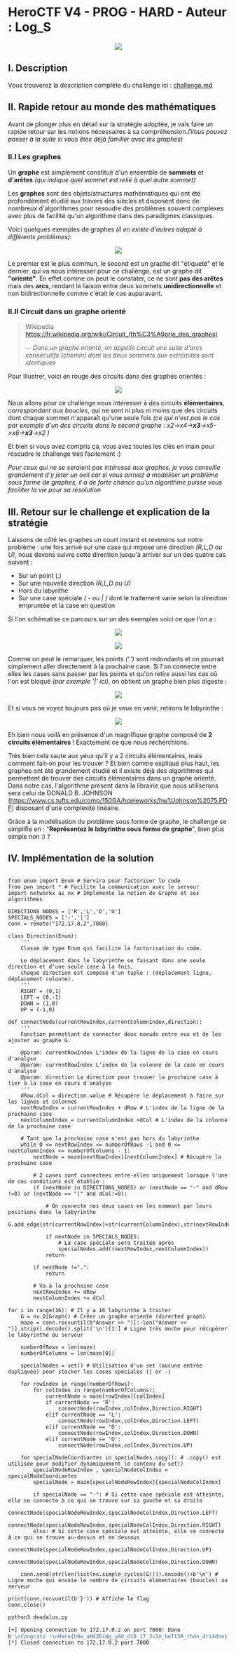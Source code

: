 # HeroCTF V4 - PROG - HARD - Auteur : Log_S

<p align="center">
  <img src="https://github.com/Endeavxor/CTF-Writeups/blob/a48cbf1b394fc359fa525b9f792e6fc059fac2d7/2022/HeroCTF%20V4/Deadalus/img/Deadalus.jpg" />
</p>

## I. Description 

Vous trouverez la description complète du challenge ici : [challenge.md](https://github.com/Endeavxor/CTF-Writeups/blob/32b7259d311de8ac2cb2d36a08fb063fe4e5e9ab/2022/HeroCTF%20V4/Deadalus/challenge.md)

## II. Rapide retour au monde des mathématiques 
Avant de plonger plus en détail sur la stratégie adoptée, je vais faire un rapide retour sur les notions nécessaires à sa compréhension.*(Vous pouvez passer à la suite si vous êtes déjà familier avec les graphes)*

### II.I Les graphes

Un **graphe** est simplement constitué d'un ensemble de **sommets** et **d'arêtes** *(qui indique quel sommet est relié à quel autre sommet)*

Les **graphes** sont des objets/structures mathématiques qui ont été profondément étudié aux travers des siècles et disposent donc de nombreux d'algorithmes pour résoudre des problèmes souvent complexes avec plus de facilité qu'un algorithme dans des paradigmes classiques.

Voici quelques exemples de graphes *(il en existe d'autres adapté à différents problèmes)*:

<p align="center">
  <img src="https://github.com/Endeavxor/CTF-Writeups/blob/a48cbf1b394fc359fa525b9f792e6fc059fac2d7/2022/HeroCTF%20V4/Deadalus/img/graphe.jpg"/>
</p>


Le premier est le plus commun, le second est un graphe dit "étiqueté" et le dernier, qui va nous intéresser pour ce challenge, est un graphe dit **"orienté"**. En effet comme on peut le constater, ce ne sont **pas des arêtes** mais des **arcs**, rendant la liaison entre deux sommets **unidirectionnelle** et non bidirectionnelle comme c'était le cas auparavant.

### II.II Circuit dans un graphe orienté
> Wikipedia https://fr.wikipedia.org/wiki/Circuit_(th%C3%A9orie_des_graphes) 
>
> -- <cite>Dans un graphe orienté, on appelle circuit une suite d'arcs consécutifs (chemin) dont les deux sommets aux extrémités sont identiques</cite>

Pour illustrer, voici en rouge des circuits dans des graphes orientés :

<p align="center">
  <img src="https://github.com/Endeavxor/CTF-Writeups/blob/a48cbf1b394fc359fa525b9f792e6fc059fac2d7/2022/HeroCTF%20V4/Deadalus/img/circuit.jpg"/>
</p>

Nous allons pour ce challenge nous intéresser à des circuits **élémentaires**, *correspondant aux boucles*, qui ne sont ni plus ni moins que des circuits dont chaque sommet n'apparaît qu'une seule fois *(ce qui n'est pas le cas par exemple d'un des circuits dans le second graphe : x2->x4->**x3**->x5->x6->**x3**->x2 )*

Et bien si vous avez compris ça, vous avez toutes les clés en main pour résoudre le challenge très facilement :)

*Pour ceux qui ne se seraient pas intéressé aux graphes, je vous conseille grandement d'y jeter un oeil car si vous arrivez à modéliser un problème sous forme de graphes, il a de forte chance qu'un algorithme puisse vous faciliter la vie pour sa résolution*

## III. Retour sur le challenge et explication de la stratégie
Laissons de côté les graphes un court instant et revenons sur notre problème : une fois arrivé sur une case qui impose une direction *(R,L,D ou U)*, nous devons suivre cette direction jusqu'à arriver sur un des quatre cas suivant : 

- Sur un point (.)
- Sur une nouvelle direction *(R,L,D ou U)*
- Hors du labyrithe
- Sur une case spéciale *( - ou | )* dont le traitement varie selon la direction empruntée et la case en question

Si l'on schématise ce parcours sur un des exemples voici ce que l'on a : 

<p align="center">
  <img src="https://github.com/Endeavxor/CTF-Writeups/blob/a48cbf1b394fc359fa525b9f792e6fc059fac2d7/2022/HeroCTF%20V4/Deadalus/img/graphe0_ex.jpg"/>
</p>
<p align="center">
  <img src="https://github.com/Endeavxor/CTF-Writeups/blob/a48cbf1b394fc359fa525b9f792e6fc059fac2d7/2022/HeroCTF%20V4/Deadalus/img/graphe1_ex.jpg"/>
</p>

Comme on peut le remarquer, les points *('.')* sont redondants et on pourrait simplement aller directement à la prochaine case. Si l'on connecte entre elles les cases sans passer par les points et qu'on retire aussi les cas où l'on est bloqué *(par exemple '|' ici)*, on obtient un graphe bien plus digeste : 

<p align="center">
  <img src="https://github.com/Endeavxor/CTF-Writeups/blob/a48cbf1b394fc359fa525b9f792e6fc059fac2d7/2022/HeroCTF%20V4/Deadalus/img/graphe2_ex.jpg"/>
</p>

Et si vous ne voyez toujours pas où je veux en venir, retirons le labyrinthe : 

<p align="center">
  <img src="https://github.com/Endeavxor/CTF-Writeups/blob/a48cbf1b394fc359fa525b9f792e6fc059fac2d7/2022/HeroCTF%20V4/Deadalus/img/graphe3_ex.jpg"/>
</p>

Eh bien nous voilà en présence d'un magnifique graphe composé de **2 circuits élémentaires** ! Exactement ce que nous recherchions.

Très bien cela saute aux yeux qu'il y a 2 circuits élémentaires, mais comment fait-on pour les trouver ? Et bien comme expliqué plus haut, les graphes ont été grandement étudié et il existe déjà des algorithmes qui permettent de trouver des circuits élémentaires dans un graphe orienté. Dans notre cas, l'algorithme présent dans la librairie que nous utiliserons sera celui de DONALD B. JOHNSON (https://www.cs.tufts.edu/comp/150GA/homeworks/hw1/Johnson%2075.PDF) disposant d'une complexité linéaire.

Grâce à la modélisation du problème sous forme de graphe, le challenge se simplifie en  : "**Représentez le labyrinthe sous forme de graphe**", bien plus simple non :) ?

## IV. Implémentation de la solution


```python3

from enum import Enum # Servira pour factoriser le code
from pwn import * # Facilite la communication avec le serveur
import networkx as nx # Implémente la notion de Graphe et ses algorithmes

DIRECTIONS_NODES = ['R','L','D','U']
SPECIALS_NODES = ['-','|']
conn = remote("172.17.0.2",7000)

class Direction(Enum):
    '''
    Classe de type Enum qui facilite la factorisation du code.

    Le déplacement dans le labyrinthe se faisant dans une seule direction et d'une seule case à la fois,
    chaque direction est composé d'un tuple : (déplacement ligne, déplacement colonne).
    '''
    RIGHT = (0,1)
    LEFT = (0,-1)
    DOWN = (1,0)
    UP = (-1,0)

def connectNode(currentRowIndex,currentColumnIndex,direction):
    '''
    Fonction permettant de connecter deux noeuds entre eux et de les ajouter au graphe G.

    @param: currentRowIndex L'index de la ligne de la case en cours d'analyse
    @param: currentRowIndex L'index de la colonne de la case en cours d'analyse
    @param: direction La direction pour trouver la prochaine case à lier à la case en cours d'analyse
    '''
    dRow,dCol = direction.value # Récupère le déplacement à faire sur les lignes et colonnes
    nextRowIndex = currentRowIndex + dRow # L'index de la ligne de la prochaine case 
    nextColumnIndex = currentColumnIndex +dCol # L'index de la colonne de la prochaine case 

    # Tant que la prochaine case n'est pas hors du labyrinthe
    while 0 <= nextRowIndex <= numberOfRows -1 and 0 <= nextColumnIndex <= numberOfColumns - 1:
        nextNode = maze[nextRowIndex][nextColumnIndex] # Récupère la prochaine case

        # 2 cases sont connectées entre-elles uniquement lorsque l'une de ces conditions est établie :
        if (nextNode in DIRECTIONS_NODES) or (nextNode == "-" and dRow !=0) or (nextNode == "|" and dCol!=0):

            # On connecte nos deux cases en les nommant par leurs positions dans le labyrinthe
            G.add_edge(str(currentRowIndex)+str(currentColumnIndex),str(nextRowIndex)+str(nextColumnIndex))
            
            if nextNode in SPECIALS_NODES:
                # La case spéciale sera traitée après
                specialNodes.add((nextRowIndex,nextColumnIndex))
            return
        
        if nextNode !=".":
            return

        # Va à la prochaine case 
        nextRowIndex += dRow
        nextColumnIndex += dCol

for i in range(16): # Il y a 16 labyrinthe à traiter
    G = nx.DiGraph() # Créer un graphe orienté (directed graph)
    maze = conn.recvuntil(b"Answer >> ")[:-len("Answer >> ")].strip().decode().split('\n')[1:] # Ligne très moche pour récupérer le labyrinthe du serveur
    
    numberOfRows = len(maze)
    numberOfColumns = len(maze[0])
    
    specialNodes = set() # Utilisation d'un set (aucune entrée dupliquée) pour stocker les cases spéciales (| or -)

    for rowIndex in range(numberOfRows):
        for colIndex in range(numberOfColumns):
            currentNode = maze[rowIndex][colIndex]
            if currentNode == 'R':
                connectNode(rowIndex,colIndex,Direction.RIGHT)
            elif currentNode == 'L':
                connectNode(rowIndex,colIndex,Direction.LEFT)
            elif currentNode == 'D':
                connectNode(rowIndex,colIndex,Direction.DOWN)
            elif currentNode == 'U':
                connectNode(rowIndex,colIndex,Direction.UP)

    for specialNodeCoordiantes in specialNodes.copy(): # .copy() est utilisée pour modifier dynamiquement le contenu du set()
        specialNodeRowIndex , specialNodeColIndex = specialNodeCoordiantes
        specialNode = maze[specialNodeRowIndex][specialNodeColIndex]
        
        if specialNode == "-": # Si cette case spéciale est atteinte, elle se connecte à ce qui se trouve sur sa gauche et sa droite
            connectNode(specialNodeRowIndex,specialNodeColIndex,Direction.LEFT)
            connectNode(specialNodeRowIndex,specialNodeColIndex,Direction.RIGHT)
        else: # Si cette case spéciale est atteinte, elle se connecte à ce qui se trouve au-dessus et en dessous
            connectNode(specialNodeRowIndex,specialNodeColIndex,Direction.UP)
            connectNode(specialNodeRowIndex,specialNodeColIndex,Direction.DOWN)

    conn.send(str(len(list(nx.simple_cycles(G)))).encode()+b'\n') # Ligne moche qui envoie le nombre de circuits élémentaires (boucles) au serveur

print(conn.recvuntil(b'}')) # Affiche le flag
conn.close()

```

```bash
python3 deadalus.py

[+] Opening connection to 172.17.0.2 on port 7000: Done
b'\nCongratz !\nHero{h0w_aM4ZEiNg_y0U_d1D_17_3v3n_beTt3R_th4n_4ri4dne}'
[*] Closed connection to 172.17.0.2 port 7000
```

